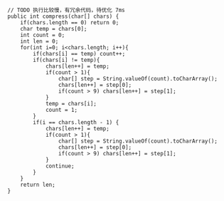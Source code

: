     // TODO 执行比较慢，有冗余代码，待优化 7ms
    public int compress(char[] chars) {
        if(chars.length == 0) return 0;
        char temp = chars[0];
        int count = 0;
        int len = 0;
        for(int i=0; i<chars.length; i++){
            if(chars[i] == temp) count++;
            if(chars[i] != temp){
                chars[len++] = temp;
                if(count > 1){
                    char[] step = String.valueOf(count).toCharArray();
                    chars[len++] = step[0];
                    if(count > 9) chars[len++] = step[1];
                }
                temp = chars[i];
                count = 1;
            }
            if(i == chars.length - 1) {
                chars[len++] = temp;
                if(count > 1){
                    char[] step = String.valueOf(count).toCharArray();
                    chars[len++] = step[0];
                    if(count > 9) chars[len++] = step[1];
                }
                continue;
            }
        }
        return len;
    }
